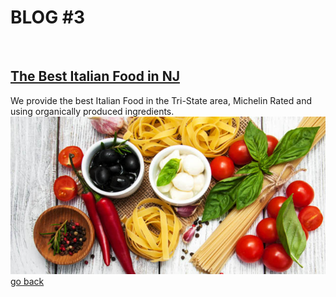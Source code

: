 # **BLOG #3**

<br>

## [The Best Italian Food in NJ](#)
We provide the best Italian Food in the Tri-State area, Michelin Rated and using organically produced ingredients.
![ingredients](ingredients.jpg)
[go back](https://njit-wis.github.io/coffee_site/blog)
